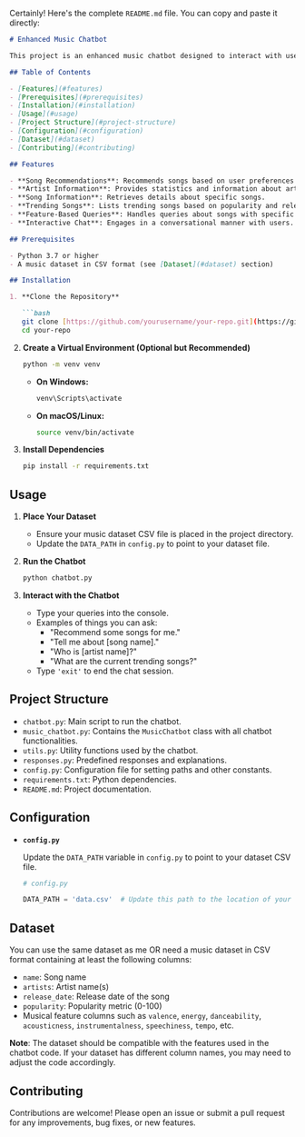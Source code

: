 Certainly! Here's the complete `README.md` file. You can copy and paste it directly:

```markdown
# Enhanced Music Chatbot

This project is an enhanced music chatbot designed to interact with users, providing song recommendations, artist information, trending songs, and more. It leverages a music dataset to answer queries related to songs, artists, and musical features.

## Table of Contents

- [Features](#features)
- [Prerequisites](#prerequisites)
- [Installation](#installation)
- [Usage](#usage)
- [Project Structure](#project-structure)
- [Configuration](#configuration)
- [Dataset](#dataset)
- [Contributing](#contributing)

## Features

- **Song Recommendations**: Recommends songs based on user preferences for various musical features.
- **Artist Information**: Provides statistics and information about artists.
- **Song Information**: Retrieves details about specific songs.
- **Trending Songs**: Lists trending songs based on popularity and release date.
- **Feature-Based Queries**: Handles queries about songs with specific musical features.
- **Interactive Chat**: Engages in a conversational manner with users.

## Prerequisites

- Python 3.7 or higher
- A music dataset in CSV format (see [Dataset](#dataset) section)

## Installation

1. **Clone the Repository**

   ```bash
   git clone [https://github.com/yourusername/your-repo.git](https://github.com/Shrirang-Zend/Nagma-Chatbot)
   cd your-repo
   ```

2. **Create a Virtual Environment (Optional but Recommended)**

   ```bash
   python -m venv venv
   ```

   - **On Windows:**

     ```bash
     venv\Scripts\activate
     ```

   - **On macOS/Linux:**

     ```bash
     source venv/bin/activate
     ```

3. **Install Dependencies**

   ```bash
   pip install -r requirements.txt
   ```

## Usage

1. **Place Your Dataset**

   - Ensure your music dataset CSV file is placed in the project directory.
   - Update the `DATA_PATH` in `config.py` to point to your dataset file.

2. **Run the Chatbot**

   ```bash
   python chatbot.py
   ```

3. **Interact with the Chatbot**

   - Type your queries into the console.
   - Examples of things you can ask:
     - "Recommend some songs for me."
     - "Tell me about [song name]."
     - "Who is [artist name]?"
     - "What are the current trending songs?"
   - Type `'exit'` to end the chat session.

## Project Structure

- `chatbot.py`: Main script to run the chatbot.
- `music_chatbot.py`: Contains the `MusicChatbot` class with all chatbot functionalities.
- `utils.py`: Utility functions used by the chatbot.
- `responses.py`: Predefined responses and explanations.
- `config.py`: Configuration file for setting paths and other constants.
- `requirements.txt`: Python dependencies.
- `README.md`: Project documentation.

## Configuration

- **`config.py`**

  Update the `DATA_PATH` variable in `config.py` to point to your dataset CSV file.

  ```python
  # config.py

  DATA_PATH = 'data.csv'  # Update this path to the location of your dataset
  ```

## Dataset

You can use the same dataset as me OR need a music dataset in CSV format containing at least the following columns:

- `name`: Song name
- `artists`: Artist name(s)
- `release_date`: Release date of the song
- `popularity`: Popularity metric (0-100)
- Musical feature columns such as `valence`, `energy`, `danceability`, `acousticness`, `instrumentalness`, `speechiness`, `tempo`, etc.

**Note**: The dataset should be compatible with the features used in the chatbot code. If your dataset has different column names, you may need to adjust the code accordingly.

## Contributing

Contributions are welcome! Please open an issue or submit a pull request for any improvements, bug fixes, or new features.
